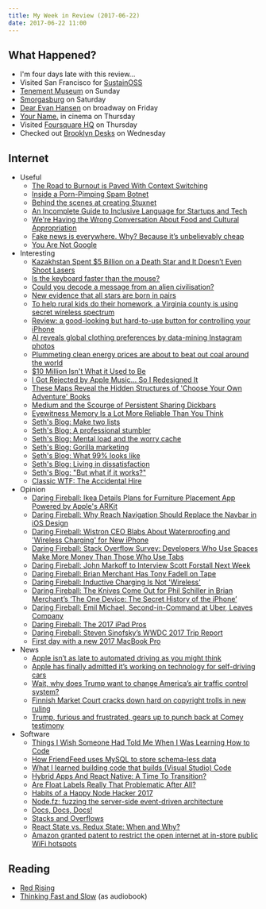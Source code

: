 ```yaml
---
title: My Week in Review (2017-06-22)
date: 2017-06-22 11:00
---
```


## What Happened?

- I'm four days late with this review...
- Visited San Francisco for [SustainOSS](https://sustainoss.org/)
- [Tenement Museum](https://foursquare.com/v/lower-east-side-tenement-museum/4ab2c893f964a520566c20e3) on Sunday
- [Smorgasburg](https://foursquare.com/v/smorgasburg-williamsburg/4dd7c0afd1647fcf3e518ff3) on Saturday
- [Dear Evan Hansen](http://dearevanhansen.com/) on broadway on Friday
- [Your Name.](http://www.imdb.com/title/tt5311514/) in cinema on Thursday
- Visited [Foursquare HQ](https://foursquare.com/v/foursquare-hq/4ef0e7cf7beb5932d5bdeb4e) on Thursday
- Checked out [Brooklyn Desks](https://foursquare.com/v/brooklyn-desks/53f140f1498e9505bd482792) on Wednesday

## Internet

- Useful
  - [The Road to Burnout is Paved With Context Switching](http://bradfrost.com/blog/link/the-road-to-burnout-is-paved-with-context-switching/)
  - [Inside a Porn-Pimping Spam Botnet](https://krebsonsecurity.com/2017/06/inside-a-porn-pimping-spam-botnet/)
  - [Behind the scenes at creating Stuxnet](http://blog.strom.com/wp/?p=5971)
  - [An Incomplete Guide to Inclusive Language for Startups and Tech](https://open.buffer.com/inclusive-language-tech/)
  - [We're Having the Wrong Conversation About Food and Cultural Appropriation](https://www.pastemagazine.com/articles/2017/06/cultural-appropriation-food-justice.html)
  - [Fake news is everywhere. Why? Because it’s unbelievably cheap](https://www.technologyreview.com/s/608105/fake-news-is-unbelievably-cheap/)
  - [You Are Not Google](https://blog.bradfieldcs.com/you-are-not-google-84912cf44afb)
- Interesting
  - [Kazakhstan Spent \$5 Billion on a Death Star and It Doesn’t Even Shoot Lasers](https://foreignpolicy.com/2017/06/15/kazakhstan-spent-5-billion-on-a-death-star-and-it-doesnt-even-shoot-lasers/)
  - [Is the keyboard faster than the mouse?](https://danluu.com/keyboard-v-mouse/)
  - [Could you decode a message from an alien civilisation?](https://www.technologyreview.com/s/608056/how-social-media-users-decoded-a-simulated-message-from-extraterrestrials/)
  - [New evidence that all stars are born in pairs](https://phys.org/news/2017-06-evidence-stars-born-pairs.html)
  - [To help rural kids do their homework, a Virginia county is using secret wireless spectrum](https://www.technologyreview.com/s/608099/to-help-rural-kids-do-their-homework-a-virginia-county-is-using-secret-wireless-spectrum/)
  - [Review: a good-looking but hard-to-use button for controlling your iPhone](https://www.technologyreview.com/s/608087/the-quest-for-a-functional-new-interface-for-the-smartphone/)
  - [AI reveals global clothing preferences by data-mining Instagram photos](https://www.technologyreview.com/s/608116/data-mining-100-million-instagram-photos-reveals-global-clothing-patterns/)
  - [Plummeting clean energy prices are about to beat out coal around the world](https://www.technologyreview.com/s/608114/clean-energy-prices-are-about-to-become-cheaper-than-coal/)
  - [\$10 Million Isn't What it Used to Be](http://wealthyaccountant.com/2017/06/19/10-million-isnt-what-it-used-to-be/)
  - [I Got Rejected by Apple Music… So I Redesigned It](https://medium.com/startup-grind/i-got-rejected-by-apple-music-so-i-redesigned-it-b7e2e4dc64bf)
  - [These Maps Reveal the Hidden Structures of 'Choose Your Own Adventure' Books](http://www.atlasobscura.com/articles/cyoa-choose-your-own-adventure-maps)
  - [Medium and the Scourge of Persistent Sharing Dickbars](https://daringfireball.net/2017/06/medium_dickbars)
  - [Eyewitness Memory Is a Lot More Reliable Than You Think](https://www.scientificamerican.com/article/eyewitness-memory-is-a-lot-more-reliable-than-you-think/)
  - [Seth's Blog: Make two lists](http://sethgodin.typepad.com/seths_blog/2017/06/make-two-lists.html)
  - [Seth's Blog: A professional stumbler](http://sethgodin.typepad.com/seths_blog/2017/06/a-professional-stumbler.html)
  - [Seth's Blog: Mental load and the worry cache](http://sethgodin.typepad.com/seths_blog/2017/06/mental-load-and-the-worry-cache.html)
  - [Seth's Blog: Gorilla marketing](http://sethgodin.typepad.com/seths_blog/2017/06/gorilla-marketing.html)
  - [Seth's Blog: What 99% looks like](http://sethgodin.typepad.com/seths_blog/2017/06/what-99-looks-like.html)
  - [Seth's Blog: Living in dissatisfaction](http://sethgodin.typepad.com/seths_blog/2017/06/living-in-dissatisfaction.html)
  - [Seth's Blog: "But what if it works?"](http://sethgodin.typepad.com/seths_blog/2017/06/but-what-if-it-works.html)
  - [Classic WTF: The Accidental Hire](http://thedailywtf.com/articles/classic-wtf-the-accidental-hire)
- Opinion
  - [Daring Fireball: Ikea Details Plans for Furniture Placement App Powered by Apple's ARKit](https://daringfireball.net/linked/2017/06/19/ikea-arkit)
  - [Daring Fireball: Why Reach Navigation Should Replace the Navbar in iOS Design](https://daringfireball.net/linked/2017/06/19/ellis-reach-navigation)
  - [Daring Fireball: Wistron CEO Blabs About Waterproofing and 'Wireless Charging' for New iPhone](https://daringfireball.net/linked/2017/06/15/wistron-ceo-blabbermouth)
  - [Daring Fireball: Stack Overflow Survey: Developers Who Use Spaces Make More Money Than Those Who Use Tabs](https://daringfireball.net/linked/2017/06/15/spaces-vs-tabs)
  - [Daring Fireball: John Markoff to Interview Scott Forstall Next Week](https://daringfireball.net/linked/2017/06/15/markoff-forstall)
  - [Daring Fireball: Brian Merchant Has Tony Fadell on Tape](https://daringfireball.net/linked/2017/06/15/merchant-fadell-on-tape)
  - [Daring Fireball: Inductive Charging Is Not 'Wireless'](https://daringfireball.net/linked/2017/06/15/inductive-is-not-wireless)
  - [Daring Fireball: The Knives Come Out for Phil Schiller in Brian Merchant’s ‘The One Device: The Secret History of the iPhone’](https://daringfireball.net/2017/06/the_knives_come_out_for_schiller)
  - [Daring Fireball: Emil Michael, Second-in-Command at Uber, Leaves Company](https://daringfireball.net/linked/2017/06/12/uber-emil-michael)
  - [Daring Fireball: The 2017 iPad Pros](https://daringfireball.net/2017/06/the_2017_ipad_pros)
  - [Daring Fireball: Steven Sinofsky’s WWDC 2017 Trip Report](https://daringfireball.net/linked/2017/06/12/sinofsky-wwdc-2017)
  - [First day with a new 2017 MacBook Pro](https://swizec.com/blog/first-day-new-2017-macbook-pro/swizec/7643)
- News
  - [Apple isn’t as late to automated driving as you might think](https://www.technologyreview.com/s/608131/apple-isnt-as-late-to-automated-driving-as-you-might-think/)
  - [Apple has finally admitted it’s working on technology for self-driving cars](https://www.technologyreview.com/s/608093/apple-finally-admits-it-is-pursuing-technology-for-self-driving-cars/)
  - [Wait, why does Trump want to change America’s air traffic control system?](https://www.technologyreview.com/s/608118/wait-why-does-trump-want-to-change-americas-air-traffic-control-system/)
  - [Finnish Market Court cracks down hard on copyright trolls in new ruling](https://www.privateinternetaccess.com/blog/2017/06/finnish-court-cracks-down-hard-on-copyright-trolls-in-new-ruling/)
  - [Trump, furious and frustrated, gears up to punch back at Comey testimony](https://www.washingtonpost.com/politics/trump-furious-and-frustrated-will-join-allies-in-attacking-comey-testimony/2017/06/06/171e6d00-4acf-11e7-9669-250d0b15f83b_story.html)
- Software
  - [Things I Wish Someone Had Told Me When I Was Learning How to Code](https://medium.freecodecamp.com/things-i-wish-someone-had-told-me-when-i-was-learning-how-to-code-565fc9dcb329#.y5wbd3pj6)
  - [How FriendFeed uses MySQL to store schema-less data](https://backchannel.org/blog/friendfeed-schemaless-mysql)
  - [What I learned building code that builds (Visual Studio) Code](https://headmelted.com/what-i-learned-building-code-that-builds-visual-studio-code-b520b1d83d0f)
  - [Hybrid Apps And React Native: A Time To Transition?](https://www.smashingmagazine.com/2017/06/transition-hybrid-apps-react-native/)
  - [Are Float Labels Really That Problematic After All?](http://mds.is/still-floating-labels/)
  - [Habits of a Happy Node Hacker 2017](https://blog.heroku.com/node-habits-2017)
  - [Node.fz: fuzzing the server-side event-driven architecture](https://blog.acolyer.org/2017/06/09/node-fz-fuzzing-the-server-side-event-driven-architecture/)
  - [Docs, Docs, Docs!](https://medium.com/@mikeal/docs-docs-docs-1e06d17fa06f)
  - [Stacks and Overflows](https://medium.com/basecs/stacks-and-overflows-dbcf7854dc67)
  - [React State vs. Redux State: When and Why?](https://spin.atomicobject.com/2017/06/07/react-state-vs-redux-state/)
  - [Amazon granted patent to restrict the open internet at in-store public WiFi hotspots](https://www.privateinternetaccess.com/blog/2017/06/amazon-granted-patent-restrict-open-internet-store-public-wifi-hotspots/)

## Reading

- [Red Rising](https://www.goodreads.com/book/show/15839976-red-rising)
- [Thinking Fast and Slow](https://www.goodreads.com/book/show/11468377-thinking-fast-and-slow) (as audiobook)
